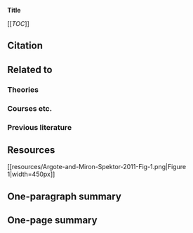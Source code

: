 **Title**

[[_TOC_]]

## Citation

## Related to

### Theories

### Courses etc.

### Previous literature

## Resources
[[resources/Argote-and-Miron-Spektor-2011-Fig-1.png|Figure 1|width=450px]]

## One-paragraph summary

## One-page summary
